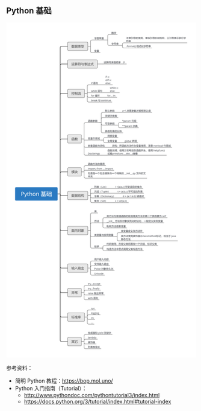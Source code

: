 ## Python 基础

![知识点结构](python_basic.png)


参考资料：

- 简明 Python 教程：https://bop.mol.uno/
- Python 入门指南（Tutorial）：
    - http://www.pythondoc.com/pythontutorial3/index.html
    - https://docs.python.org/3/tutorial/index.html#tutorial-index